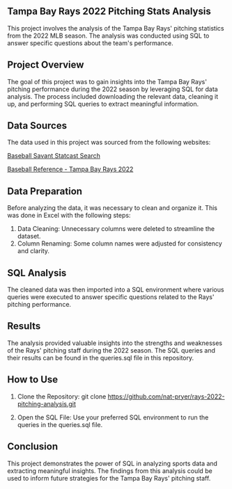 ## Tampa Bay Rays 2022 Pitching Stats Analysis
This project involves the analysis of the Tampa Bay Rays' pitching statistics from the 2022 MLB season. The analysis was conducted using SQL to answer specific questions about the team's performance.

## Project Overview
The goal of this project was to gain insights into the Tampa Bay Rays' pitching performance during the 2022 season by leveraging SQL for data analysis. The process included downloading the relevant data, cleaning it up, and performing SQL queries to extract meaningful information.

## Data Sources
The data used in this project was sourced from the following websites:

[Baseball Savant Statcast Search](https://baseballsavant.mlb.com/statcast_search?hfPT=&hfAB=&hfGT=R%7C&hfPR=&hfZ=&hfStadium=&hfBBL=&hfNewZones=&hfPull=&hfC=&hfSea=2022%7C&hfSit=&player_type=pitcher&hfOuts=&hfOpponent=&pitcher_throws=&batter_stands=&hfSA=&game_date_gt=2022-04-08&game_date_lt=2022-10-05&hfMo=&hfTeam=TB%7C&home_road=&hfRO=&position=&hfInfield=&hfOutfield=&hfInn=&hfBBT=&hfFlag=is%5C.%5C.last%5C.%5C.pitch%7C&metric_1=&group_by=name&min_pitches=0&min_results=0&min_pas=0&sort_col=pitches&player_event_sort=api_p_release_speed&sort_order=desc#results)

[Baseball Reference - Tampa Bay Rays 2022](https://www.baseball-reference.com/teams/TBR/2022.shtml#all_team_pitching)

## Data Preparation
Before analyzing the data, it was necessary to clean and organize it. This was done in Excel with the following steps:

1. Data Cleaning: Unnecessary columns were deleted to streamline the dataset.
2. Column Renaming: Some column names were adjusted for consistency and clarity.

## SQL Analysis
The cleaned data was then imported into a SQL environment where various queries were executed to answer specific questions related to the Rays' pitching performance.

## Results
The analysis provided valuable insights into the strengths and weaknesses of the Rays' pitching staff during the 2022 season. The SQL queries and their results can be found in the queries.sql file in this repository.

## How to Use
1. Clone the Repository:
git clone https://github.com/nat-pryer/rays-2022-pitching-analysis.git

2. Open the SQL File:
Use your preferred SQL environment to run the queries in the queries.sql file.

## Conclusion
This project demonstrates the power of SQL in analyzing sports data and extracting meaningful insights. The findings from this analysis could be used to inform future strategies for the Tampa Bay Rays' pitching staff.

